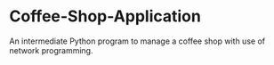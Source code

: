 # Coffee-Shop-Application
An intermediate Python program to manage a coffee shop with use of network programming.
